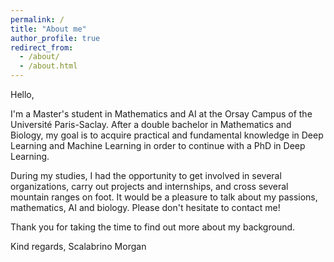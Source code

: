 ```yaml
---
permalink: /
title: "About me"
author_profile: true
redirect_from: 
  - /about/
  - /about.html
---
```


Hello,

I'm a Master's student in Mathematics and AI at the Orsay Campus of the Université Paris-Saclay. After a double bachelor in Mathematics and Biology, my goal is to acquire practical and fundamental knowledge in Deep Learning and Machine Learning in order to continue with a PhD in Deep Learning. 

During my studies, I had the opportunity to get involved in several organizations, carry out projects and internships, and cross several mountain ranges on foot. It would be a pleasure to talk about my passions, mathematics, AI and biology. 
Please don't hesitate to contact me!

Thank you for taking the time to find out more about my background.

Kind regards,
Scalabrino Morgan

